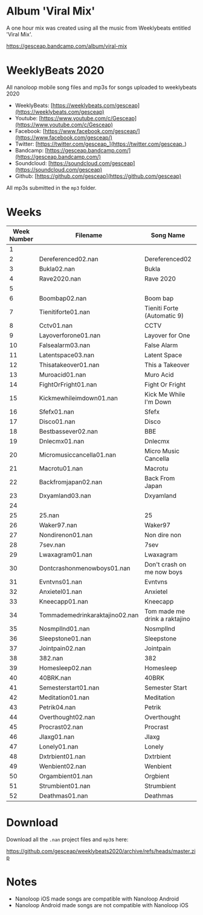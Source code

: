 # Album 'Viral Mix'

A one hour mix was created using all the music from Weeklybeats entitled 'Viral Mix'.

https://gesceap.bandcamp.com/album/viral-mix

# WeeklyBeats 2020

All nanoloop mobile song files and mp3s for songs uploaded to weeklybeats 2020

* WeeklyBeats: [https://weeklybeats.com/gesceap](https://weeklybeats.com/gesceap)
* Youtube: [https://www.youtube.com/c/Gesceap](https://www.youtube.com/c/Gesceap)
* Facebook: [https://www.facebook.com/gesceap/](https://www.facebook.com/gesceap/)
* Twitter: [https://twitter.com/gesceap_](https://twitter.com/gesceap_)
* Bandcamp: [https://gesceap.bandcamp.com/](https://gesceap.bandcamp.com/)
* Soundcloud: [https://soundcloud.com/gesceap](https://soundcloud.com/gesceap)
* Github: [https://github.com/gesceap](https://github.com/gesceap)

All mp3s submitted in the `mp3` folder.

# Weeks

| Week Number | Filename | Song Name | OS | BPM |
|-|-|-|-|-|
| 1 | | | | | |
| 2 | Dereferenced02.nan | Dereferenced02 | iOS | 128 |
| 3 | Bukla02.nan | Bukla | iOS | 120 |
| 4 | Rave2020.nan | Rave 2020 | iOS | 140 |
| 5 | | | | | |
| 6 | Boombap02.nan | Boom bap | iOS | 170 |
| 7 | Tienitiforte01.nan | Tieniti Forte (Automatic 9) | iOS | 163 |
| 8 | Cctv01.nan | CCTV | iOS | 160 |
| 9 | Layoverforone01.nan | Layover for One | iOS | 110 |
| 10 | Falsealarm03.nan | False Alarm | iOS | 160 |
| 11 | Latentspace03.nan | Latent Space | iOS | 118 |
| 12 | Thisatakeover01.nan | This a Takeover | iOS | 290 |
| 13 | Muroacid01.nan | Muro Acid | iOS | 130 |
| 14 | FightOrFright01.nan | Fight Or Fright | iOS | 136 |
| 15 | Kickmewhileimdown01.nan | Kick Me While I'm Down | iOS | 130 |
| 16 | Sfefx01.nan | Sfefx | iOS | 140 |
| 17 | Disco01.nan | Disco | iOS | 124 |
| 18 | Bestbassever02.nan | BBE | iOS | 136 |
| 19 | Dnlecmx01.nan | Dnlecmx | iOS | 136 |
| 20 | Micromusiccancella01.nan | Micro Music Cancella | iOS | 140 |
| 21 | Macrotu01.nan | Macrotu | iOS | 120 |
| 22 | Backfromjapan02.nan | Back From Japan | iOS | 117 |
| 23 | Dxyamland03.nan | Dxyamland | iOS | 167 |
| 24 | | | | | 
| 25 | 25.nan | 25 | iOS | 155 |
| 26 | Waker97.nan | Waker97 | iOS | 150 |
| 27 | Nondirenon01.nan | Non dire non | iOS | 145 |
| 28 | 7sev.nan | 7sev | iOS | 154 |
| 29 | Lwaxagram01.nan | Lwaxagram | iOS | 140 |
| 30 | Dontcrashonmenowboys01.nan | Don't crash on me now boys | iOS | 140 |
| 31 | Evntvns01.nan | Evntvns | iOS | 130 |
| 32 | Anxietel01.nan | Anxietel | iOS | 129 | 
| 33 | Kneecapp01.nan | Kneecapp | iOS | 136 |
| 34 | Tommademedrinkaraktajino02.nan | Tom made me drink a raktajino | iOS | 135 |
| 35 | Nosmpllnd01.nan | Nosmpllnd | iOS | 140 |
| 36 | Sleepstone01.nan | Sleepstone | iOS | 118 | 
| 37 | Jointpain02.nan | Jointpain | iOS | 108 |
| 38 | 382.nan | 382 | iOS | 108 |
| 39 | Homesleep02.nan | Homesleep | iOS | 118 |
| 40 | 40BRK.nan | 40BRK | iOS | 135 |
| 41 | Semesterstart01.nan | Semester Start | iOS | 118 |
| 42 | Meditation01.nan | Meditation | iOS | 95 |
| 43 | Petrik04.nan | Petrik | iOS | 135 |
| 44 | Overthought02.nan | Overthought | iOS | 118 |
| 45 | Procrast02.nan | Procrast | iOS | 132 | 
| 46 | Jlaxg01.nan | Jlaxg | iOS | 167 |
| 47 | Lonely01.nan | Lonely | iOS | 140 |
| 48 | Dxtrbient01.nan | Dxtrbient | Android | 130 |
| 49 | Wenbient02.nan | Wenbient | Android | 120 |
| 50 | Orgambient01.nan | Orgbient | Android | 130 |
| 51 | Strumbient01.nan | Strumbient | Android | 115 |
| 52 | Deathmas01.nan | Deathmas | Android | 120 |

# Download 

Download all the `.nan` project files and `mp3`s here:

https://github.com/gesceap/weeklybeats2020/archive/refs/heads/master.zip

# Notes

* Nanoloop iOS made songs are compatible with Nanoloop Android
* Nanoloop Android made songs are not compatible with Nanoloop iOS


